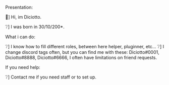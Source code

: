 Presentation:

👋] Hi, im Diciotto.

❔] I was born in 30/10/200*.

What i can do:

❔] I know how to fill different roles, between here helper, pluginner, etc...
❔] I change discord tags often, but you can find me with these: Diciotto#0001, Diciotto#8888, Diciotto#6666, I often have limitations on friend requests.

If you need help:

❔] Contact me if you need staff or to set up.
